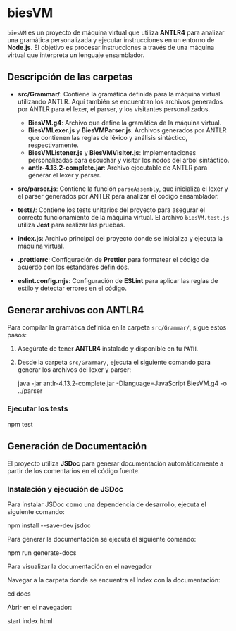 # biesVM

`biesVM` es un proyecto de máquina virtual que utiliza **ANTLR4** para analizar una gramática personalizada y ejecutar instrucciones en un entorno de **Node.js**. El objetivo es procesar instrucciones a través de una máquina virtual que interpreta un lenguaje ensamblador.

## Descripción de las carpetas

- **src/Grammar/**: Contiene la gramática definida para la máquina virtual utilizando ANTLR. Aquí también se encuentran los archivos generados por ANTLR para el lexer, el parser, y los visitantes personalizados.

  - **BiesVM.g4**: Archivo que define la gramática de la máquina virtual.
  - **BiesVMLexer.js** y **BiesVMParser.js**: Archivos generados por ANTLR que contienen las reglas de léxico y análisis sintáctico, respectivamente.
  - **BiesVMListener.js** y **BiesVMVisitor.js**: Implementaciones personalizadas para escuchar y visitar los nodos del árbol sintáctico.
  - **antlr-4.13.2-complete.jar**: Archivo ejecutable de ANTLR para generar el lexer y parser.

- **src/parser.js**: Contiene la función `parseAssembly`, que inicializa el lexer y el parser generados por ANTLR para analizar el código ensamblador.

- **tests/**: Contiene los tests unitarios del proyecto para asegurar el correcto funcionamiento de la máquina virtual. El archivo `biesVM.test.js` utiliza **Jest** para realizar las pruebas.

- **index.js**: Archivo principal del proyecto donde se inicializa y ejecuta la máquina virtual.

- **.prettierrc**: Configuración de **Prettier** para formatear el código de acuerdo con los estándares definidos.

- **eslint.config.mjs**: Configuración de **ESLint** para aplicar las reglas de estilo y detectar errores en el código.

## Generar archivos con ANTLR4

Para compilar la gramática definida en la carpeta `src/Grammar/`, sigue estos pasos:

1. Asegúrate de tener **ANTLR4** instalado y disponible en tu `PATH`.

2. Desde la carpeta `src/Grammar/`, ejecuta el siguiente comando para generar los archivos del lexer y parser:


   java -jar antlr-4.13.2-complete.jar -Dlanguage=JavaScript BiesVM.g4 -o ../parser


### Ejecutar los tests

npm test


## Generación de Documentación

El proyecto utiliza **JSDoc** para generar documentación automáticamente a partir de los comentarios en el código fuente.

### Instalación y ejecución de JSDoc

Para instalar JSDoc como una dependencia de desarrollo, ejecuta el siguiente comando:

npm install --save-dev jsdoc

Para generar la documentación se ejecuta el siguiente comando:

npm run generate-docs

Para visualizar la documentación en el navegador

Navegar a la carpeta donde se encuentra el Index con la documentación:

cd docs

Abrir en el navegador:

start index.html

